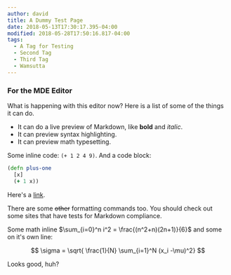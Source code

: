 ```yaml
---
author: david
title: A Dummy Test Page
date: 2018-05-13T17:30:17.395-04:00
modified: 2018-05-28T17:50:16.817-04:00
tags:
  - A Tag for Testing
  - Second Tag
  - Third Tag
  - Wamsutta
---
```


### For the MDE Editor ###

What is happening with this editor now?
Here is a list of​ some of the things it can do.

* It can do a live preview of Markdown, like **bold** and _italic_.
* It can preview syntax highlighting.
* It can preview math typesetting.

Some inline code: `(+ 1 2 4 9)`.
And a code block:

```clojure
(defn plus-one
  [x]
  (+ 1 x))
```

Here's a [link](example.com).

There are some ~~other~~ formatting commands too. You should check out some sites that have tests for Markdown compliance.

Some math inline $\sum_{i=0}^n i^2 = \frac{(n^2+n)(2n+1)}{6}$ and some
on it's own line:

$$
\sigma = \sqrt{ \frac{1}{N} \sum_{i=1}^N (x_i -\mu)^2}
$$

Looks good, huh?